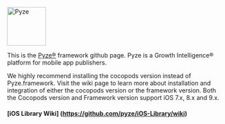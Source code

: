 <img src="http://pyze.com/images/pyze-horizontal-color-RGB.svg" height="90" alt="Pyze"/>

This is the [Pyze&reg;](http://pyze.com) framework github page.  Pyze is a Growth Intelligence&reg; platform for mobile app publishers. 

We highly recommend installing the cocopods version instead of Pyze.framework. Visit the wiki page to learn more about installation and integration of either the cocopods version or the framework version.  Both the Cocopods version and Framework version support iOS 7.x, 8.x and 9.x.

#### [iOS Library Wiki] (https://github.com/pyze/iOS-Library/wiki)

